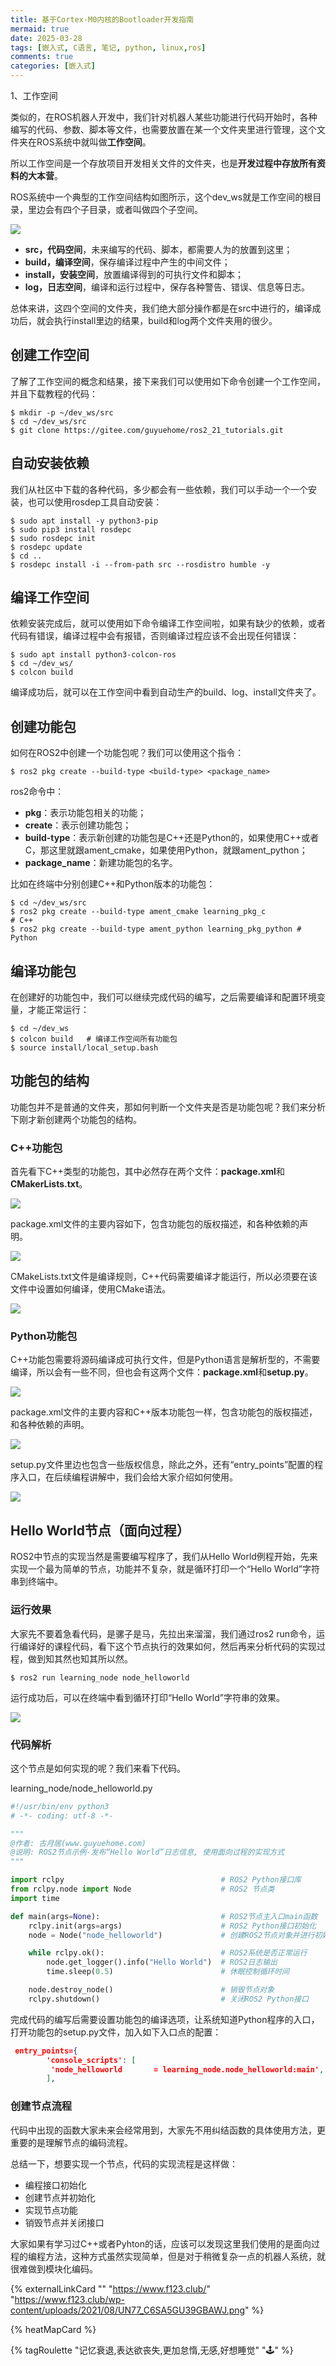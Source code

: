 ```yaml
---
title: 基于Cortex-M0内核的Bootloader开发指南
mermaid: true
date: 2025-03-28
tags: [嵌入式, C语言, 笔记, python, linux,ros]
comments: true
categories: [嵌入式]
---
```


1、工作空间

<font style="color:rgba(0, 0, 0, 0.87);">类似的，在ROS机器人开发中，我们针对机器人某些功能进行代码开始时，各种编写的代码、参数、脚本等文件，也需要放置在某一个文件夹里进行管理，这个文件夹在ROS系统中就叫做</font>**<font style="color:rgba(0, 0, 0, 0.87);">工作空间</font>**<font style="color:rgba(0, 0, 0, 0.87);">。</font>

<font style="color:rgba(0, 0, 0, 0.87);">所以工作空间是一个存放项目开发相关文件的文件夹，也是</font>**<font style="color:rgba(0, 0, 0, 0.87);">开发过程中存放所有资料的大本营</font>**<font style="color:rgba(0, 0, 0, 0.87);">。</font>

<font style="color:rgba(0, 0, 0, 0.87);">ROS系统中一个典型的工作空间结构如图所示，这个dev_ws就是工作空间的根目录，里边会有四个子目录，或者叫做四个子空间。</font>

![](/images/posts/ROS学习/1.png)

+ **<font style="color:rgba(0, 0, 0, 0.87);">src，代码空间</font>**<font style="color:rgba(0, 0, 0, 0.87);">，未来编写的代码、脚本，都需要人为的放置到这里；</font>
+ **<font style="color:rgba(0, 0, 0, 0.87);">build，编译空间</font>**<font style="color:rgba(0, 0, 0, 0.87);">，保存编译过程中产生的中间文件；</font>
+ **<font style="color:rgba(0, 0, 0, 0.87);">install，安装空间</font>**<font style="color:rgba(0, 0, 0, 0.87);">，放置编译得到的可执行文件和脚本；</font>
+ **<font style="color:rgba(0, 0, 0, 0.87);">log，日志空间</font>**<font style="color:rgba(0, 0, 0, 0.87);">，编译和运行过程中，保存各种警告、错误、信息等日志。</font>

<font style="color:rgba(0, 0, 0, 0.87);">总体来讲，这四个空间的文件夹，我们绝大部分操作都是在src中进行的，编译成功后，就会执行install里边的结果，build和log两个文件夹用的很少。</font>

## **<font style="color:rgba(0, 0, 0, 0.87);">创建工作空间</font>**
<font style="color:rgba(0, 0, 0, 0.87);">了解了工作空间的概念和结果，接下来我们可以使用如下命令创建一个工作空间，并且下载教程的代码：</font>



```plain
$ mkdir -p ~/dev_ws/src
$ cd ~/dev_ws/src
$ git clone https://gitee.com/guyuehome/ros2_21_tutorials.git
```

## **<font style="color:rgba(0, 0, 0, 0.87);">自动安装依赖</font>**
<font style="color:rgba(0, 0, 0, 0.87);">我们从社区中下载的各种代码，多少都会有一些依赖，我们可以手动一个一个安装，也可以使用rosdep工具自动安装：</font>



```plain
$ sudo apt install -y python3-pip
$ sudo pip3 install rosdepc
$ sudo rosdepc init
$ rosdepc update
$ cd ..
$ rosdepc install -i --from-path src --rosdistro humble -y
```

## **<font style="color:rgba(0, 0, 0, 0.87);">编译工作空间</font>**
<font style="color:rgba(0, 0, 0, 0.87);">依赖安装完成后，就可以使用如下命令编译工作空间啦，如果有缺少的依赖，或者代码有错误，编译过程中会有报错，否则编译过程应该不会出现任何错误：</font>



```plain
$ sudo apt install python3-colcon-ros
$ cd ~/dev_ws/
$ colcon build
```

<font style="color:rgba(0, 0, 0, 0.87);">编译成功后，就可以在工作空间中看到自动生产的build、log、install文件夹了。</font>

## **<font style="color:rgba(0, 0, 0, 0.87);">创建功能包</font>**
<font style="color:rgba(0, 0, 0, 0.87);">如何在ROS2中创建一个功能包呢？我们可以使用这个指令：</font>



```plain
$ ros2 pkg create --build-type <build-type> <package_name>
```

<font style="color:rgba(0, 0, 0, 0.87);">ros2命令中：</font>

+ **<font style="color:rgba(0, 0, 0, 0.87);">pkg</font>**<font style="color:rgba(0, 0, 0, 0.87);">：表示功能包相关的功能；</font>
+ **<font style="color:rgba(0, 0, 0, 0.87);">create</font>**<font style="color:rgba(0, 0, 0, 0.87);">：表示创建功能包；</font>
+ **<font style="color:rgba(0, 0, 0, 0.87);">build-type</font>**<font style="color:rgba(0, 0, 0, 0.87);">：表示新创建的功能包是C++还是Python的，如果使用C++或者C，那这里就跟ament_cmake，如果使用Python，就跟ament_python；</font>
+ **<font style="color:rgba(0, 0, 0, 0.87);">package_name</font>**<font style="color:rgba(0, 0, 0, 0.87);">：新建功能包的名字。</font>

<font style="color:rgba(0, 0, 0, 0.87);">比如在终端中分别创建C++和Python版本的功能包：</font>



```plain
$ cd ~/dev_ws/src
$ ros2 pkg create --build-type ament_cmake learning_pkg_c               # C++
$ ros2 pkg create --build-type ament_python learning_pkg_python # Python
```

## **<font style="color:rgba(0, 0, 0, 0.87);">编译功能包</font>**
<font style="color:rgba(0, 0, 0, 0.87);">在创建好的功能包中，我们可以继续完成代码的编写，之后需要编译和配置环境变量，才能正常运行：</font>



```plain
$ cd ~/dev_ws
$ colcon build   # 编译工作空间所有功能包
$ source install/local_setup.bash
```

## **<font style="color:rgba(0, 0, 0, 0.87);">功能包的结构</font>**
<font style="color:rgba(0, 0, 0, 0.87);">功能包并不是普通的文件夹，那如何判断一个文件夹是否是功能包呢？我们来分析下刚才新创建两个功能包的结构。</font>

### **<font style="color:rgba(0, 0, 0, 0.87);">C++功能包</font>**
<font style="color:rgba(0, 0, 0, 0.87);">首先看下C++类型的功能包，其中必然存在两个文件：</font>**<font style="color:rgba(0, 0, 0, 0.87);">package.xml</font>**<font style="color:rgba(0, 0, 0, 0.87);">和</font>**<font style="color:rgba(0, 0, 0, 0.87);">CMakerLists.txt</font>**<font style="color:rgba(0, 0, 0, 0.87);">。</font>

![](/images/posts/ROS学习/2.png)

<font style="color:rgba(0, 0, 0, 0.87);">package.xml文件的主要内容如下，包含功能包的版权描述，和各种依赖的声明。</font>

![](/images/posts/ROS学习/3.png)

<font style="color:rgba(0, 0, 0, 0.87);">CMakeLists.txt文件是编译规则，C++代码需要编译才能运行，所以必须要在该文件中设置如何编译，使用CMake语法。</font>

![](/images/posts/ROS学习/4.png)

### **<font style="color:rgba(0, 0, 0, 0.87);">Python功能包</font>**
<font style="color:rgba(0, 0, 0, 0.87);">C++功能包需要将源码编译成可执行文件，但是Python语言是解析型的，不需要编译，所以会有一些不同，但也会有这两个文件：</font>**<font style="color:rgba(0, 0, 0, 0.87);">package.xml</font>**<font style="color:rgba(0, 0, 0, 0.87);">和</font>**<font style="color:rgba(0, 0, 0, 0.87);">setup.py</font>**<font style="color:rgba(0, 0, 0, 0.87);">。</font>

![](/images/posts/ROS学习/5.png)

<font style="color:rgba(0, 0, 0, 0.87);">package.xml文件的主要内容和C++版本功能包一样，包含功能包的版权描述，和各种依赖的声明。</font>

![](/images/posts/ROS学习/6.png)

<font style="color:rgba(0, 0, 0, 0.87);">setup.py文件里边也包含一些版权信息，除此之外，还有“entry_points”配置的程序入口，在后续编程讲解中，我们会给大家介绍如何使用。</font>

![](/images/posts/ROS学习/7.png)

## **<font style="color:rgba(0, 0, 0, 0.87);">Hello World节点（面向过程）</font>**
<font style="color:rgba(0, 0, 0, 0.87);">ROS2中节点的实现当然是需要编写程序了，我们从Hello World例程开始，先来实现一个最为简单的节点，功能并不复杂，就是循环打印一个“Hello World”字符串到终端中。</font>

### **<font style="color:rgba(0, 0, 0, 0.87);">运行效果</font>**
<font style="color:rgba(0, 0, 0, 0.87);">大家先不要着急看代码，是骡子是马，先拉出来溜溜，我们通过ros2 run命令，运行编译好的课程代码，看下这个节点执行的效果如何，然后再来分析代码的实现过程，做到知其然也知其所以然。</font>



```plain
$ ros2 run learning_node node_helloworld
```

<font style="color:rgba(0, 0, 0, 0.87);">运行成功后，可以在终端中看到循环打印“Hello World”字符串的效果。</font>

![](/images/posts/ROS学习/8.png)

### **<font style="color:rgba(0, 0, 0, 0.87);">代码解析</font>**
<font style="color:rgba(0, 0, 0, 0.87);">这个节点是如何实现的呢？我们来看下代码。</font>

<font style="color:rgba(0, 0, 0, 0.87);">learning_node/node_helloworld.py</font>

```python
#!/usr/bin/env python3 
# -*- coding: utf-8 -*-

"""
@作者: 古月居(www.guyuehome.com)
@说明: ROS2节点示例-发布“Hello World”日志信息, 使用面向过程的实现方式
"""

import rclpy                                   # ROS2 Python接口库
from rclpy.node import Node                    # ROS2 节点类
import time

def main(args=None):                           # ROS2节点主入口main函数
    rclpy.init(args=args)                      # ROS2 Python接口初始化
    node = Node("node_helloworld")             # 创建ROS2节点对象并进行初始化

    while rclpy.ok():                          # ROS2系统是否正常运行
        node.get_logger().info("Hello World")  # ROS2日志输出
        time.sleep(0.5)                        # 休眠控制循环时间

    node.destroy_node()                        # 销毁节点对象    
    rclpy.shutdown()                           # 关闭ROS2 Python接口
```

<font style="color:rgba(0, 0, 0, 0.87);">完成代码的编写后需要设置功能包的编译选项，让系统知道Python程序的入口，打开功能包的setup.py文件，加入如下入口点的配置：</font>

```json
 entry_points={
        'console_scripts': [
         'node_helloworld       = learning_node.node_helloworld:main',
        ],
```

### **<font style="color:rgba(0, 0, 0, 0.87);">创建节点流程</font>**
<font style="color:rgba(0, 0, 0, 0.87);">代码中出现的函数大家未来会经常用到，大家先不用纠结函数的具体使用方法，更重要的是理解节点的编码流程。</font>

<font style="color:rgba(0, 0, 0, 0.87);">总结一下，想要实现一个节点，代码的实现流程是这样做：</font>

+ <font style="color:rgba(0, 0, 0, 0.87);">编程接口初始化</font>
+ <font style="color:rgba(0, 0, 0, 0.87);">创建节点并初始化</font>
+ <font style="color:rgba(0, 0, 0, 0.87);">实现节点功能</font>
+ <font style="color:rgba(0, 0, 0, 0.87);">销毁节点并关闭接口</font>

<font style="color:rgba(0, 0, 0, 0.87);">大家如果有学习过C++或者Pyhton的话，应该可以发现这里我们使用的是面向过程的编程方法，这种方式虽然实现简单，但是对于稍微复杂一点的机器人系统，就很难做到模块化编码。</font>

<font style="color:rgba(0, 0, 0, 0.87);"></font>

{% externalLinkCard "" "https://www.f123.club/" "https://www.f123.club/wp-content/uploads/2021/08/UN77_C6SA5GU39GBAWJ.png" %}

{% heatMapCard %}

{% tagRoulette "记忆衰退,表达欲丧失,更加怠惰,无感,好想睡觉" "🕹️" %}
